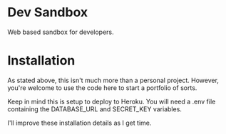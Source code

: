 # Dev Sandbox
Web based sandbox for developers.

# Installation
As stated above, this isn't much more than a personal project. However, you're welcome to use the code here to start a portfolio of sorts.

Keep in mind this is setup to deploy to Heroku. You will need a .env file containing the DATABASE_URL and SECRET_KEY variables.

I'll improve these installation details as I get time.
